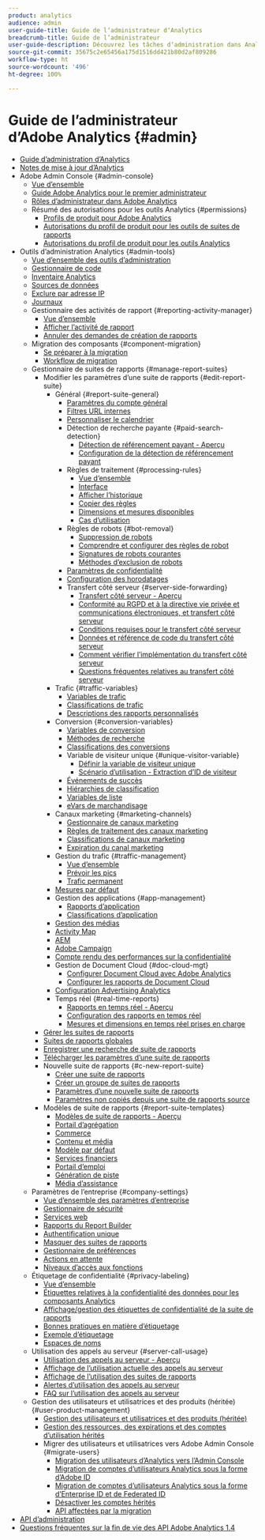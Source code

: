 ```yaml
---
product: analytics
audience: admin
user-guide-title: Guide de lʼadministrateur dʼAnalytics
breadcrumb-title: Guide de l’administrateur
user-guide-description: Découvrez les tâches dʼadministration dans Analytics, qui vous permettent entre autres de gérer les utilisateurs et les produits dans Experience Cloud Admin Console, de configurer des suites de rapports et bien plus encore.
source-git-commit: 35675c2e65456a175d1516dd421b80d2af809286
workflow-type: ht
source-wordcount: '496'
ht-degree: 100%

---
```



# Guide de lʼadministrateur d’Adobe Analytics {#admin}

+ [Guide d’administration d’Analytics](home.md)
+ [Notes de mise à jour d’Analytics](https://experienceleague.adobe.com/fr/docs/analytics/release-notes/latest)
+ Adobe Admin Console {#admin-console}
   + [Vue d’ensemble](admin-console/home.md)
   + [Guide Adobe Analytics pour le premier administrateur](admin-console/first-admin-guide.md)
   + [Rôles d’administrateur dans Adobe Analytics](admin-console/admin-roles-in-analytics.md)
   + Résumé des autorisations pour les outils Analytics {#permissions}
      + [Profils de produit pour Adobe Analytics](admin-console/permissions/product-profile.md)
      + [Autorisations du profil de produit pour les outils de suites de rapports](admin-console/permissions/report-suite-tools.md)
      + [Autorisations du profil de produit pour les outils Analytics](admin-console/permissions/analytics-tools.md)
+ Outils d’administration Analytics {#admin-tools}
   + [Vue d’ensemble des outils d’administration](tools/c-admin-tools.md)
   + [Gestionnaire de code](tools/code-manager-admin.md)
   + [Inventaire Analytics](tools/analytics-inventory.md)
   + [Sources de données](tools/data-sources.md)
   + [Exclure par adresse IP](tools/exclude-ip.md)
   + [Journaux](tools/logs.md)
   + Gestionnaire des activités de rapport {#reporting-activity-manager}
      + [Vue d’ensemble](tools/reporting-activity-manager/reporting-activity-overview.md)
      + [Afficher l’activité de rapport](tools//reporting-activity-manager/reporting-activity.md)
      + [Annuler des demandes de création de rapports](tools/reporting-activity-manager/reporting-activity-cancel-requests.md)
   + Migration des composants {#component-migration}
      + [Se préparer à la migration](tools/component-migration/prepare-component-migration.md)
      + [Workflow de migration](tools/component-migration/component-migration.md)
   + Gestionnaire de suites de rapports {#manage-report-suites}
      + Modifier les paramètres d’une suite de rapports {#edit-report-suite}
         + Général {#report-suite-general}
            + [Paramètres du compte général](tools/manage-rs/edit-settings/general/general-acct-settings-admin.md)
            + [Filtres URL internes](tools/manage-rs/edit-settings/general/internal-url-filter-admin.md)
            + [Personnaliser le calendrier](tools/manage-rs/edit-settings/general/custom-calendar.md)
            + Détection de recherche payante {#paid-search-detection}
               + [Détection de référencement payant - Aperçu](tools/manage-rs/edit-settings/general/paid-search-detection/paid-search-detection.md)
               + [Configuration de la détection de référencement payant](tools/manage-rs/edit-settings/general/paid-search-detection/t-paid-search-detection.md)
            + Règles de traitement {#processing-rules}
               + [Vue d’ensemble](tools/manage-rs/edit-settings/general/processing-rules/pr-overview.md)
               + [Interface](tools/manage-rs/edit-settings/general/processing-rules/pr-interface.md)
               + [Afficher l’historique](tools/manage-rs/edit-settings/general/processing-rules/pr-view-history.md)
               + [Copier des règles](tools/manage-rs/edit-settings/general/processing-rules/pr-copy.md)
               + [Dimensions et mesures disponibles](tools/manage-rs/edit-settings/general/processing-rules/pr-variables.md)
               + [Cas d’utilisation](tools/manage-rs/edit-settings/general/processing-rules/pr-use-cases.md)
            + Règles de robots {#bot-removal}
               + [Suppression de robots](tools/manage-rs/edit-settings/general/bot-removal/bot-removal.md)
               + [Comprendre et configurer des règles de robot](tools/manage-rs/edit-settings/general/bot-removal/bot-rules.md)
               + [Signatures de robots courantes](tools/manage-rs/edit-settings/general/bot-removal/bot-signatures.md)
               + [Méthodes d’exclusion de robots](tools/manage-rs/edit-settings/general/bot-removal/bot-exclusion-methods.md)
            + [Paramètres de confidentialité](tools/manage-rs/edit-settings/general/privacy-settings.md)
            + [Configuration des horodatages](tools/manage-rs/edit-settings/general/timestamp-configuration.md)
            + Transfert côté serveur {#server-side-forwarding}
               + [Transfert côté serveur - Aperçu](tools/manage-rs/edit-settings/general/c-server-side-forwarding/ssf.md)
               + [Conformité au RGPD et à la directive vie privée et communications électroniques, et transfert côté serveur](tools/manage-rs/edit-settings/general/c-server-side-forwarding/ssf-gdpr.md)
               + [Conditions requises pour le transfert côté serveur](tools/manage-rs/edit-settings/general/c-server-side-forwarding/ssf-requirements.md)
               + [Données et référence de code du transfert côté serveur](tools/manage-rs/edit-settings/general/c-server-side-forwarding/ssf-reference.md)
               + [Comment vérifier l’implémentation du transfert côté serveur](tools/manage-rs/edit-settings/general/c-server-side-forwarding/ssf-verify.md)
               + [Questions fréquentes relatives au transfert côté serveur](tools/manage-rs/edit-settings/general/c-server-side-forwarding/ssf-faq.md)
         + Trafic {#traffic-variables}
            + [Variables de trafic](tools/manage-rs/edit-settings/c-traffic-variables/traffic-var.md)
            + [Classifications de trafic](tools/manage-rs/edit-settings/c-traffic-variables/traffic-classifications.md)
            + [Descriptions des rapports personnalisés](tools/manage-rs/edit-settings/c-traffic-variables/custom-desc-admin.md)
         + Conversion {#conversion-variables}
            + [Variables de conversion](tools/manage-rs/edit-settings/conversion-var-admin/conversion-var-admin.md)
            + [Méthodes de recherche](tools/manage-rs/edit-settings/conversion-var-admin/finding-methods.md)
            + [Classifications des conversions](tools/manage-rs/edit-settings/conversion-var-admin/conversion-classifications.md)
            + Variable de visiteur unique {#unique-visitor-variable}
               + [Définir la variable de visiteur unique](tools/manage-rs/edit-settings/conversion-var-admin/unique-visitor-variable-admin/t-unique-visitor-variable.md)
               + [Scénario d’utilisation - Extraction d’ID de visiteur](tools/manage-rs/edit-settings/conversion-var-admin/unique-visitor-variable-admin/extract-visitorids-usecase.md)
            + [Événements de succès](tools/manage-rs/edit-settings/conversion-var-admin/c-success-events/success-event.md)
            + [Hiérarchies de classification](tools/manage-rs/edit-settings/conversion-var-admin/classification-hierarchies.md)
            + [Variables de liste](tools/manage-rs/edit-settings/conversion-var-admin/list-var-admin.md)
            + [eVars de marchandisage](tools/manage-rs/edit-settings/conversion-var-admin/merchandising-evars.md)
         + Canaux marketing {#marketing-channels}
            + [Gestionnaire de canaux marketing](tools/manage-rs/edit-settings/marketing-channels/c-channels.md)
            + [Règles de traitement des canaux marketing](tools/manage-rs/edit-settings/marketing-channels/c-rules.md)
            + [Classifications de canaux marketing](tools/manage-rs/edit-settings/marketing-channels/classifications-mchannel.md)
            + [Expiration du canal marketing](tools/manage-rs/edit-settings/marketing-channels/visitor-engagement.md)
         + Gestion du trafic {#traffic-management}
            + [Vue d’ensemble](tools/manage-rs/edit-settings/c-traffic-management/traffic-management.md)
            + [Prévoir les pics](tools/manage-rs/edit-settings/c-traffic-management/t-traffic-schedule-spike.md)
            + [Trafic permanent](tools/manage-rs/edit-settings/c-traffic-management/t-traffic-permanent.md)
         + [Mesures par défaut](tools/manage-rs/edit-settings/default-metrics.md)
         + Gestion des applications {#app-management}
            + [Rapports d’application](tools/manage-rs/edit-settings/app-reporting.md)
            + [Classifications d’application](tools/manage-rs/edit-settings/app-classifications.md)
         + [Gestion des médias](tools/manage-rs/edit-settings/media-management.md)
         + [Activity Map](tools/manage-rs/edit-settings/activity-map.md)
         + [AEM](tools/manage-rs/edit-settings/adobe-experience-manager.md)
         + [Adobe Campaign](tools/manage-rs/edit-settings/adobe-campaign.md)
         + [Compte rendu des performances sur la confidentialité](tools/manage-rs/edit-settings/privacy-reporting.md)
         + Gestion de Document Cloud {#doc-cloud-mgt}
            + [Configurer Document Cloud avec Adobe Analytics](tools/manage-rs/edit-settings/document-cloud-mgt.md)
            + [Configurer les rapports de Document Cloud](tools/manage-rs/edit-settings/document-cloud-config.md)
         + [Configuration Advertising Analytics](tools/manage-rs/edit-settings/advertising-analytics-config.md)
         + Temps réel {#real-time-reports}
            + [Rapports en temps réel - Aperçu](tools/manage-rs/edit-settings/realtime/realtime.md)
            + [Configuration des rapports en temps réel](tools/manage-rs/edit-settings/realtime/t-realtime-admin.md)
            + [Mesures et dimensions en temps réel prises en charge](tools/manage-rs/edit-settings/realtime/realtime-metrics.md)
      + [Gérer les suites de rapports](tools/manage-rs/report-suites-admin.md)
      + [Suites de rapports globales](tools/manage-rs/rollup-report-suite.md)
      + [Enregistrer une recherche de suite de rapports](tools/manage-rs/t-report-suite-saved-search.md)
      + [Télécharger les paramètres d’une suite de rapports](tools/manage-rs/t-download-rs-settings.md)
      + Nouvelle suite de rapports {#c-new-report-suite}
         + [Créer une suite de rapports](tools/manage-rs/new-rs/t-create-a-report-suite.md)
         + [Créer un groupe de suites de rapports](tools/manage-rs/new-rs/t-create-rs-group.md)
         + [Paramètres d’une nouvelle suite de rapports](tools/manage-rs/new-rs/new-report-suite.md)
         + [Paramètres non copiés depuis une suite de rapports source](tools/manage-rs/new-rs/settings-not-copied-from-rs.md)
      + Modèles de suite de rapports {#report-suite-templates}
         + [Modèles de suite de rapports - Aperçu](tools/manage-rs/rs-templates/report-suite-templates.md)
         + [Portail d’agrégation](tools/manage-rs/rs-templates/aggregator-portal.md)
         + [Commerce](tools/manage-rs/rs-templates/commerce-admin.md)
         + [Contenu et média](tools/manage-rs/rs-templates/content-media.md)
         + [Modèle par défaut](tools/manage-rs/rs-templates/default-rs-template.md)
         + [Services financiers](tools/manage-rs/rs-templates/financial-services.md)
         + [Portail d’emploi](tools/manage-rs/rs-templates/job-portal.md)
         + [Génération de piste](tools/manage-rs/rs-templates/lead-generation.md)
         + [Média d’assistance](tools/manage-rs/rs-templates/support-media.md)
   + Paramètres de l’entreprise {#company-settings}
      + [Vue d’ensemble des paramètres d’entreprise](tools/company/c-company-settings.md)
      + [Gestionnaire de sécurité](tools/company/security-manager.md)
      + [Services web](tools/company/web-services-admin.md)
      + [Rapports du Report Builder](tools/company/report-builder-reports-admin.md)
      + [Authentification unique](tools/company/single-signon-admin.md)
      + [Masquer des suites de rapports](tools/company/c-hide-report-suites.md)
      + [Gestionnaire de préférences](tools/company/preferences-manager.md)
      + [Actions en attente](tools/company/pending-actions-admin.md)
      + [Niveaux d’accès aux fonctions](tools/company/feature-access-levels.md)
   + Étiquetage de confidentialité {#privacy-labeling}
      + [Vue d’ensemble](tools/privacy-labeling/labeling-overview.md)
      + [Étiquettes relatives à la confidentialité des données pour les composants Analytics](tools/privacy-labeling/labels.md)
      + [Affichage/gestion des étiquettes de confidentialité de la suite de rapports](tools/privacy-labeling/view-settings.md)
      + [Bonnes pratiques en matière d’étiquetage](tools/privacy-labeling/best-practices.md)
      + [Exemple d’étiquetage](tools/privacy-labeling/examples.md)
      + [Espaces de noms](tools/privacy-labeling/namespaces.md)
   + Utilisation des appels au serveur {#server-call-usage}
      + [Utilisation des appels au serveur - Aperçu](tools/server-call-usage/overage-overview.md)
      + [Affichage de l’utilisation actuelle des appels au serveur](tools/server-call-usage/server-call-usage-dashboard.md)
      + [Affichage de l’utilisation des suites de rapports](tools/server-call-usage/report-suite-usage.md)
      + [Alertes d’utilisation des appels au serveur](tools/server-call-usage/scu-alerts.md)
      + [FAQ sur l’utilisation des appels au serveur](tools/server-call-usage/overage-faq.md)
   + Gestion des utilisateurs et utilisatrices et des produits (héritée) {#user-product-management}
      + [Gestion des utilisateurs et utilisatrices et des produits (héritée)](tools/user-management/user-management.md)
      + [Gestion des ressources, des expirations et des comptes d’utilisation hérités](tools/user-management/users-assets.md)
      + Migrer des utilisateurs et utilisatrices vers Adobe Admin Console {#migrate-users}
         + [Migration des utilisateurs d’Analytics vers l’Admin Console](tools/user-management/user-migration/c-migration-tool.md)
         + [Migration de comptes d’utilisateurs Analytics sous la forme d’Adobe ID](tools/user-management/user-migration/t-migrate-users.md)
         + [Migration de comptes d’utilisateurs Analytics sous la forme d’Enterprise ID et de Federated ID](tools/user-management/user-migration/migrate-enterprise.md)
         + [Désactiver les comptes hérités](tools/user-management/user-migration/t-disable-legacy-login.md)
         + [API affectées par la migration](tools/user-management/user-migration/developer.md)
+ [API d’administration](c-admin-api/c-admin-api.md)
+ [Questions fréquentes sur la fin de vie des API Adobe Analytics 1.4](c-admin-api/c-admin-14-api-eol.md)

